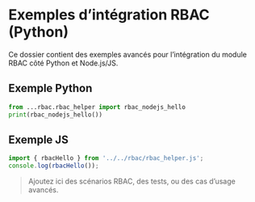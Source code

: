 # Exemples d’intégration RBAC (Python)

Ce dossier contient des exemples avancés pour l’intégration du module RBAC côté Python et Node.js/JS.

## Exemple Python
```python
from ...rbac.rbac_helper import rbac_nodejs_hello
print(rbac_nodejs_hello())
```

## Exemple JS
```js
import { rbacHello } from '../../rbac/rbac_helper.js';
console.log(rbacHello());
```

> Ajoutez ici des scénarios RBAC, des tests, ou des cas d’usage avancés.
